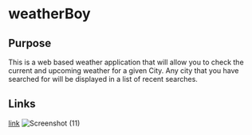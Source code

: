 # weatherBoy

## Purpose
This is a web based weather application that will allow you to check the current and upcoming weather for a given City. Any city that you have searched for will be displayed in a list of recent searches.

## Links
[link](https://gmunoz94.github.io/weatherBoy/)
![Screenshot (11)](https://user-images.githubusercontent.com/78816702/120909956-3edfe800-c640-11eb-9f1c-4b5d8a797ed4.png)

